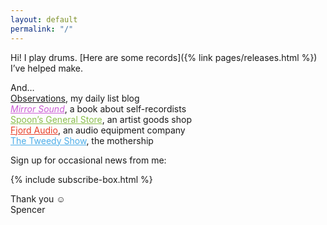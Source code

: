 ```yaml
---
layout: default
permalink: "/"
---
```


Hi! I play drums. [Here are some records]({% link pages/releases.html %}) I’ve helped make.

And…  
<a href="{% link pages/observations/index.html %}" class="with-icon observations-link">Observations</a>, my daily list blog  
<a href="https://mirrorsoundbook.com/" style="color: hsl(295, 59%, 60%);"><em>Mirror Sound</em></a>, a book about self-recordists  
<a href="https://spoonsgeneralstore.com/" style="color: hsl(87, 47%, 52%);">Spoon’s General Store</a>, an artist goods shop  
<a href="https://fjordaudio.com/" style="color: rgb(233,62,38);">Fjord Audio</a>, an audio equipment company  
<a href="https://tweedyshow.com" style="color: rgb(75, 173, 233);">The Tweedy Show</a>, the mothership

Sign up for occasional news from me:

{% include subscribe-box.html %}

Thank you ☺&#xFE0E;  
Spencer
